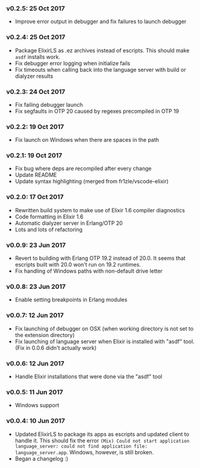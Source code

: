 ### v0.2.5: 25 Oct 2017
  - Improve error output in debugger and fix failures to launch debugger

### v0.2.4: 25 Oct 2017
  - Package ElixirLS as .ez archives instead of escripts. This should make `asdf` installs work.
  - Fix debugger error logging when initialize fails
  - Fix timeouts when calling back into the language server with build or dialyzer results

### v0.2.3: 24 Oct 2017
  - Fix failing debugger launch
  - Fix segfaults in OTP 20 caused by regexes precompiled in OTP 19

### v0.2.2: 19 Oct 2017
  - Fix launch on Windows when there are spaces in the path

### v0.2.1: 19 Oct 2017
  - Fix bug where deps are recompiled after every change
  - Update README
  - Update syntax highlighting (merged from fr1zle/vscode-elixir)

### v0.2.0: 17 Oct 2017
  - Rewritten build system to make use of Elixir 1.6 compiler diagnostics
  - Code formatting in Elixir 1.6
  - Automatic dialyzer server in Erlang/OTP 20
  - Lots and lots of refactoring

### v0.0.9: 23 Jun 2017
  - Revert to building with Erlang OTP 19.2 instead of 20.0. It seems that escripts built with 20.0 won't run on 19.2 runtimes.
  - Fix handling of Windows paths with non-default drive letter

### v0.0.8: 23 Jun 2017
  - Enable setting breakpoints in Erlang modules

### v0.0.7: 12 Jun 2017
  - Fix launching of debugger on OSX (when working directory is not set to the extension directory)
  - Fix launching of language server when Elixir is installed with "asdf" tool. (Fix in 0.0.6 didn't actually work)

### v0.0.6: 12 Jun 2017
  - Handle Elixir installations that were done via the "asdf" tool

### v0.0.5: 11 Jun 2017
  - Windows support

### v0.0.4: 10 Jun 2017
  - Updated ElixirLS to package its apps as escripts and updated client to handle it. This should fix the error `(Mix) Could not start application language_server: could not find application file: language_server.app`. Windows, however, is still broken.
  - Began a changelog :)
